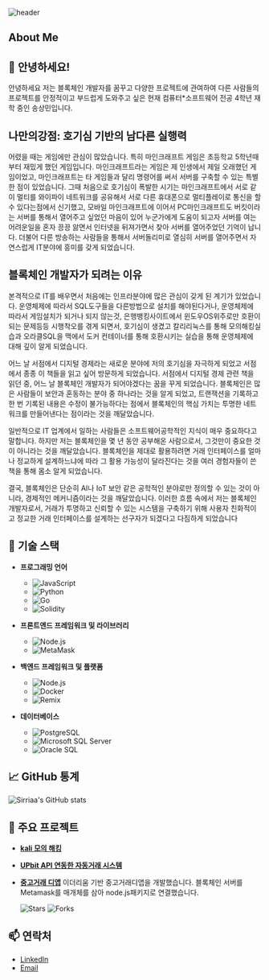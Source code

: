 ![header](https://capsule-render.vercel.app/api?type=waving&color=0:0000ff,100:87ceeb&text=Welcome%20to%20Sangmin's%20GitHub%20🚀&animation=twinkling&fontColor=ffffff&fontSize=35&fontAlignY=40&fontAlign=50&height=250)






## About Me

## 👋 안녕하세요!

안녕하세요 저는 블록체인 개발자를 꿈꾸고 다양한 프로젝트에 관여하여 다른 사람들의 프로젝트를 안정적이고 부드럽게 도와주고 싶은 현재 컴퓨터*소프트웨어 전공 4학년 재학 중인 송상민입니다.

## 나만의강점: 호기심 기반의 남다른 실행력

어렸을 때는 게임에만 관심이 많았습니다. 특히 마인크래프트 게임은 초등학교 5학년때부터 재밌게 했던 게임입니다. 마인크래프트라는 게임은 제 인생에서 제일 오래했던 게임이었고, 마인크래프트는 타 게임들과 달리 명령어를 써서 서버를 구축할 수 있는 특별한 점이 있었습니다. 그때 처음으로 호기심이 폭발한 시기는 마인크래프트에서 서로 같이 멀티를 와이파이 네트워크를 공유해서 서로 다른 휴대폰으로 멀티플레이로 통신을 할 수 있다는점에서 신기했고, 모바일 마인크래프트에 이어서 PC마인크래프트도 버킷이라는 서버를 통해서 열어주고 싶었던 마음이 있어  누군가에게 도움이 되고자 서버를 여는 어려운일을 혼자 끙끙 앓면서 인터넷을 뒤져가면서 찾아 서버를 열어주었던 기억이 납니다. 더불어 다른 방송하는 사람들을 통해서 서버돌리미로 열심히 서버를 열어주면서 자연스럽게 IT분야에 흥미를 갖게 되었습니다.   

## 블록체인 개발자가 되려는 이유

본격적으로 IT를 배우면서 처음에는 인프라분야에 많은 관심이 갖게 된 계기가 있었습니다. 
운영체제에 따라서 SQL도구들을 다른방법으로 설치를 해야된다거나, 운영체제에 따라서 게임설치가 되거나 되지 않는것, 은행뱅킹사이트에서 윈도우OS위주로만 호환이 되는 문제등등 시행착오를 겪게 되면서, 호기심이 생겼고 칼리리눅스를 통해 모의해킹실습과 오라클SQL을 맥에서 도커 컨테이너를 통해 호환시키는 실습을 통해 운영체제에 대해 깊이 알게 되었습니다.

어느 날 서점에서 디지털 경제라는 새로운 분야에 저의 호기심을 자극하게 되었고 서점에서 종종 이 책들을 읽고 싶어 방문하게 되었습니다. 서점에서 디지털 경제 관련 책을 읽던 중, 어느 날 블록체인 개발자가 되어야겠다는 꿈을 꾸게 되었습니다.
블록체인은 많은 사람들이 보안과 혼동하는 분야 중 하나라는 것을 알게 되었고, 트랜잭션을 기록하고 한 번 기록된 내용은 수정이 불가능하다는 점에서 블록체인의 핵심 가치는 투명한 네트워크를 만들어낸다는 점이라는 것을 깨달았습니다.

일반적으로 IT 업계에서 일하는 사람들은 소프트웨어공학적인 지식이 매우 중요하다고 말합니다. 하지만 저는 블록체인을 몇 년 동안 공부해온 사람으로서, 그것만이 중요한 것이 아니라는 것을 깨달았습니다. 블록체인을 제대로 활용하려면 거래 인터페이스를 얼마나 정교하게 설계하느냐에 따라 그 활용 가능성이 달라진다는 것을 여러 경험자들이 쓴 책을 통해 몸소 알게 되었습니다.

결국, 블록체인은 단순히 AI나 IoT 보안 같은 공학적인 분야로만 정의할 수 있는 것이 아니라, 경제적인 메커니즘이라는 것을 깨달았습니다. 이러한 흐름 속에서 저는 블록체인 개발자로서, 거래가 투명하고 신뢰할 수 있는 시스템을 구축하기 위해 사용자 친화적이고 정교한 거래 인터페이스를 설계하는 선구자가 되겠다고 다짐하게 되었습니다

## 🌟 기술 스택

- **프로그래밍 언어**
  - ![JavaScript](https://img.shields.io/badge/JavaScript-ES6+-yellow)
  - ![Python](https://img.shields.io/badge/Python-3.8+-blue)
  - ![Go](https://img.shields.io/badge/Go-1.16+-cyan)
  - ![Solidity](https://img.shields.io/badge/Solidity-0.8+-gray)

- **프론트엔드 프레임워크 및 라이브러리**
  - ![Node.js](https://img.shields.io/badge/Node.js-JS-green)
  - ![MetaMask](https://img.shields.io/badge/MetaMask-Wallet-orange)

- **백엔드 프레임워크 및 플랫폼**
  - ![Node.js](https://img.shields.io/badge/Node.js-JS-green)
  - ![Docker](https://img.shields.io/badge/Docker-Container-blue)
  - ![Remix](https://img.shields.io/badge/Remix-Framework-purple)

- **데이터베이스**
  - ![PostgreSQL](https://img.shields.io/badge/PostgreSQL-DB-lightblue)
  - ![Microsoft SQL Server](https://img.shields.io/badge/Microsoft_SQL_Server-DB-red)
  - ![Oracle SQL](https://img.shields.io/badge/Oracle_SQL-DB-orange)

## 📈 GitHub 통계

![Sirriaa's GitHub stats](https://github-readme-stats.vercel.app/api?username=Sirriaa&show_icons=true&theme=radical)

## 🚀 주요 프로젝트
- **[kali 모의 해킹](https://github.com/Sirriaa/Ettercap-)**
- **[UPbit API 연동한 자동거래 시스템](https://github.com/Sirriaa/BIT)**
- **[중고거래 디앱](https://github.com/Sirriaa/ELK/tree/main)**
  이더리움 기반 중고거래디앱을 개발했습니다. 블록체인 서버를 Metamask를 매개체를 삼아 node.js패키지로 연결했습니다.
  
  ![Stars](https://encrypted-tbn0.gstatic.com/images?q=tbn:ANd9GcT-r4oOGROCkeOPa_wrX12WwDCrOw-2HKSgeQ&s) ![Forks](https://img.shields.io/github/forks/yourusername/project-name?style=social)

## 📫 연락처

- [LinkedIn](https://www.linkedin.com/in/yourusername/)
- [Email](mailto:game15091509@icloud.com)
